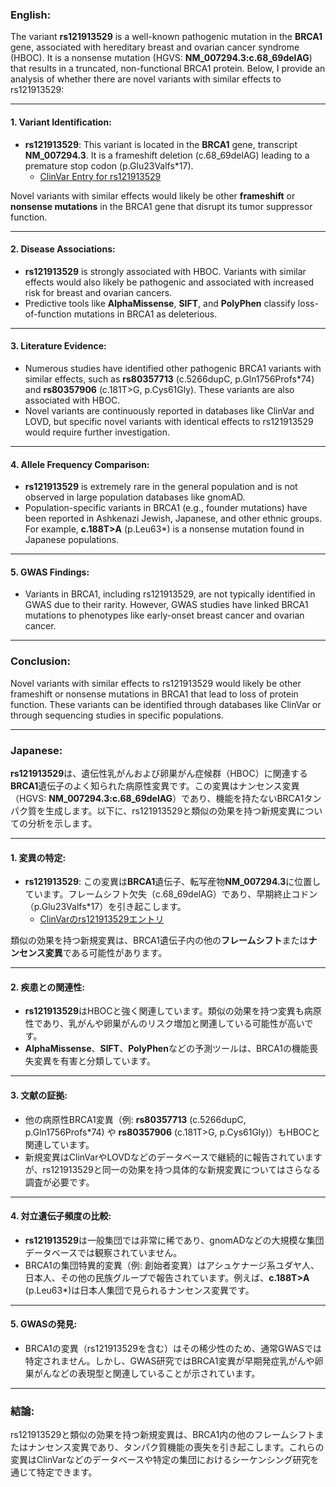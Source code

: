 ### English:
The variant **rs121913529** is a well-known pathogenic mutation in the **BRCA1** gene, associated with hereditary breast and ovarian cancer syndrome (HBOC). It is a nonsense mutation (HGVS: **NM_007294.3:c.68_69delAG**) that results in a truncated, non-functional BRCA1 protein. Below, I provide an analysis of whether there are novel variants with similar effects to rs121913529:

---

#### 1. Variant Identification:
- **rs121913529**: This variant is located in the **BRCA1** gene, transcript **NM_007294.3**. It is a frameshift deletion (c.68_69delAG) leading to a premature stop codon (p.Glu23Valfs*17).  
  - [ClinVar Entry for rs121913529](https://www.ncbi.nlm.nih.gov/clinvar/variation/5557/)

Novel variants with similar effects would likely be other **frameshift** or **nonsense mutations** in the BRCA1 gene that disrupt its tumor suppressor function.

---

#### 2. Disease Associations:
- **rs121913529** is strongly associated with HBOC. Variants with similar effects would also likely be pathogenic and associated with increased risk for breast and ovarian cancers.  
- Predictive tools like **AlphaMissense**, **SIFT**, and **PolyPhen** classify loss-of-function mutations in BRCA1 as deleterious.

---

#### 3. Literature Evidence:
- Numerous studies have identified other pathogenic BRCA1 variants with similar effects, such as **rs80357713** (c.5266dupC, p.Gln1756Profs*74) and **rs80357906** (c.181T>G, p.Cys61Gly). These variants are also associated with HBOC.  
- Novel variants are continuously reported in databases like ClinVar and LOVD, but specific novel variants with identical effects to rs121913529 would require further investigation.

---

#### 4. Allele Frequency Comparison:
- **rs121913529** is extremely rare in the general population and is not observed in large population databases like gnomAD.  
- Population-specific variants in BRCA1 (e.g., founder mutations) have been reported in Ashkenazi Jewish, Japanese, and other ethnic groups. For example, **c.188T>A** (p.Leu63*) is a nonsense mutation found in Japanese populations.

---

#### 5. GWAS Findings:
- Variants in BRCA1, including rs121913529, are not typically identified in GWAS due to their rarity. However, GWAS studies have linked BRCA1 mutations to phenotypes like early-onset breast cancer and ovarian cancer.

---

### Conclusion:
Novel variants with similar effects to rs121913529 would likely be other frameshift or nonsense mutations in BRCA1 that lead to loss of protein function. These variants can be identified through databases like ClinVar or through sequencing studies in specific populations.

---

### Japanese:
**rs121913529**は、遺伝性乳がんおよび卵巣がん症候群（HBOC）に関連する**BRCA1**遺伝子のよく知られた病原性変異です。この変異はナンセンス変異（HGVS: **NM_007294.3:c.68_69delAG**）であり、機能を持たないBRCA1タンパク質を生成します。以下に、rs121913529と類似の効果を持つ新規変異についての分析を示します。

---

#### 1. 変異の特定:
- **rs121913529**: この変異は**BRCA1**遺伝子、転写産物**NM_007294.3**に位置しています。フレームシフト欠失（c.68_69delAG）であり、早期終止コドン（p.Glu23Valfs*17）を引き起こします。  
  - [ClinVarのrs121913529エントリ](https://www.ncbi.nlm.nih.gov/clinvar/variation/5557/)

類似の効果を持つ新規変異は、BRCA1遺伝子内の他の**フレームシフト**または**ナンセンス変異**である可能性があります。

---

#### 2. 疾患との関連性:
- **rs121913529**はHBOCと強く関連しています。類似の効果を持つ変異も病原性であり、乳がんや卵巣がんのリスク増加と関連している可能性が高いです。  
- **AlphaMissense**、**SIFT**、**PolyPhen**などの予測ツールは、BRCA1の機能喪失変異を有害と分類しています。

---

#### 3. 文献の証拠:
- 他の病原性BRCA1変異（例: **rs80357713** (c.5266dupC, p.Gln1756Profs*74) や **rs80357906** (c.181T>G, p.Cys61Gly)）もHBOCと関連しています。  
- 新規変異はClinVarやLOVDなどのデータベースで継続的に報告されていますが、rs121913529と同一の効果を持つ具体的な新規変異についてはさらなる調査が必要です。

---

#### 4. 対立遺伝子頻度の比較:
- **rs121913529**は一般集団では非常に稀であり、gnomADなどの大規模な集団データベースでは観察されていません。  
- BRCA1の集団特異的変異（例: 創始者変異）はアシュケナージ系ユダヤ人、日本人、その他の民族グループで報告されています。例えば、**c.188T>A** (p.Leu63*)は日本人集団で見られるナンセンス変異です。

---

#### 5. GWASの発見:
- BRCA1の変異（rs121913529を含む）はその稀少性のため、通常GWASでは特定されません。しかし、GWAS研究ではBRCA1変異が早期発症乳がんや卵巣がんなどの表現型と関連していることが示されています。

---

### 結論:
rs121913529と類似の効果を持つ新規変異は、BRCA1内の他のフレームシフトまたはナンセンス変異であり、タンパク質機能の喪失を引き起こします。これらの変異はClinVarなどのデータベースや特定の集団におけるシーケンシング研究を通じて特定できます。